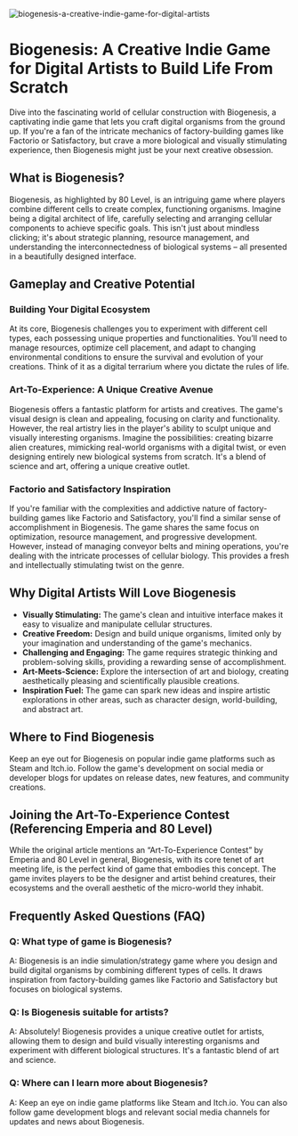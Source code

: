 ![biogenesis-a-creative-indie-game-for-digital-artists](https://images.pexels.com/photos/18069362/pexels-photo-18069362.png?auto=compress&cs=tinysrgb&fit=crop&h=627&w=1200)

# Biogenesis: A Creative Indie Game for Digital Artists to Build Life From Scratch

Dive into the fascinating world of cellular construction with Biogenesis, a captivating indie game that lets you craft digital organisms from the ground up. If you're a fan of the intricate mechanics of factory-building games like Factorio or Satisfactory, but crave a more biological and visually stimulating experience, then Biogenesis might just be your next creative obsession. 

## What is Biogenesis?

Biogenesis, as highlighted by 80 Level, is an intriguing game where players combine different cells to create complex, functioning organisms. Imagine being a digital architect of life, carefully selecting and arranging cellular components to achieve specific goals. This isn't just about mindless clicking; it's about strategic planning, resource management, and understanding the interconnectedness of biological systems – all presented in a beautifully designed interface.

## Gameplay and Creative Potential

### Building Your Digital Ecosystem

At its core, Biogenesis challenges you to experiment with different cell types, each possessing unique properties and functionalities. You’ll need to manage resources, optimize cell placement, and adapt to changing environmental conditions to ensure the survival and evolution of your creations. Think of it as a digital terrarium where you dictate the rules of life. 

### Art-To-Experience: A Unique Creative Avenue

Biogenesis offers a fantastic platform for artists and creatives. The game's visual design is clean and appealing, focusing on clarity and functionality. However, the real artistry lies in the player's ability to sculpt unique and visually interesting organisms. Imagine the possibilities: creating bizarre alien creatures, mimicking real-world organisms with a digital twist, or even designing entirely new biological systems from scratch. It's a blend of science and art, offering a unique creative outlet.

### Factorio and Satisfactory Inspiration

If you're familiar with the complexities and addictive nature of factory-building games like Factorio and Satisfactory, you'll find a similar sense of accomplishment in Biogenesis. The game shares the same focus on optimization, resource management, and progressive development. However, instead of managing conveyor belts and mining operations, you're dealing with the intricate processes of cellular biology. This provides a fresh and intellectually stimulating twist on the genre.

## Why Digital Artists Will Love Biogenesis

*   **Visually Stimulating:** The game's clean and intuitive interface makes it easy to visualize and manipulate cellular structures.
*   **Creative Freedom:** Design and build unique organisms, limited only by your imagination and understanding of the game's mechanics.
*   **Challenging and Engaging:** The game requires strategic thinking and problem-solving skills, providing a rewarding sense of accomplishment.
*   **Art-Meets-Science:** Explore the intersection of art and biology, creating aesthetically pleasing and scientifically plausible creations.
*   **Inspiration Fuel:** The game can spark new ideas and inspire artistic explorations in other areas, such as character design, world-building, and abstract art.

## Where to Find Biogenesis

Keep an eye out for Biogenesis on popular indie game platforms such as Steam and Itch.io. Follow the game's development on social media or developer blogs for updates on release dates, new features, and community creations.

## Joining the Art-To-Experience Contest (Referencing Emperia and 80 Level)

While the original article mentions an “Art-To-Experience Contest” by Emperia and 80 Level in general, Biogenesis, with its core tenet of art meeting life, is the perfect kind of game that embodies this concept. The game invites players to be the designer and artist behind creatures, their ecosystems and the overall aesthetic of the micro-world they inhabit.

## Frequently Asked Questions (FAQ)

### Q: What type of game is Biogenesis?

A: Biogenesis is an indie simulation/strategy game where you design and build digital organisms by combining different types of cells. It draws inspiration from factory-building games like Factorio and Satisfactory but focuses on biological systems.

### Q: Is Biogenesis suitable for artists?

A: Absolutely! Biogenesis provides a unique creative outlet for artists, allowing them to design and build visually interesting organisms and experiment with different biological structures. It's a fantastic blend of art and science.

### Q: Where can I learn more about Biogenesis?

A: Keep an eye on indie game platforms like Steam and Itch.io. You can also follow game development blogs and relevant social media channels for updates and news about Biogenesis.
